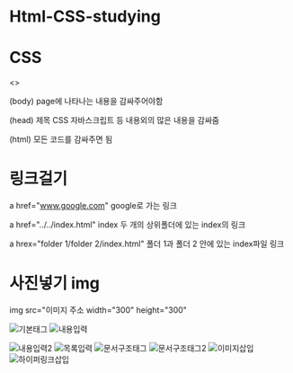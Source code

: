 # Html-CSS-studying

# CSS

<<style>>

h1 {
     font-size: 64px; 폰트 사이즈
     
     text-align: center; 중앙으로 놓기
     
     margin-top: 100px; 위로 100px 띄기
     
}
</style>>

(body) page에 나타나는 내용을 감싸주어야함

(head) 제목 CSS 자바스크립트 등 내용외의 많은 내용을 감싸줌

(html) 모든 코드를 감싸주면 됨

# 링크걸기

a href="www.google.com" google로 가는 링크

a href="../../index.html" index 두 개의 상위폴더에 있는 index의 링크

a hrex="folder 1/folder 2/index.html" 폴더 1과 폴더 2 안에 있는 index파일 링크

# 사진넣기 img

img src="이미지 주소  width="300" height="300"


![기본태그](https://user-images.githubusercontent.com/52797720/181934197-d230f4e4-b27e-4fe6-84e4-96eeabe9bc49.PNG)
![내용입력](https://user-images.githubusercontent.com/52797720/181934200-fb73fcec-de14-4fd6-a5e4-41c644b21143.PNG)

![내용입력2](https://user-images.githubusercontent.com/52797720/181934204-b0095cbc-2fc6-4e63-b92a-5126635f9da5.PNG)
![목록입력](https://user-images.githubusercontent.com/52797720/181934207-e27f796d-210f-4b5a-82f8-3fe22ac8b5f3.PNG)
![문서구조태그](https://user-images.githubusercontent.com/52797720/181934212-d7c828f5-5dab-4e51-8992-f60b5f74293f.PNG)
![문서구조태그2](https://user-images.githubusercontent.com/52797720/181934214-97dff094-30f3-4988-8796-e538ac5652fc.PNG)
![이미지삽입](https://user-images.githubusercontent.com/52797720/181934218-043c9d23-aa53-4cb8-8a25-f90380b0832a.PNG)
![하이퍼링크삽입](https://user-images.githubusercontent.com/52797720/181934219-da832a4d-2991-4557-90b6-fbe28da2e8c3.PNG)
